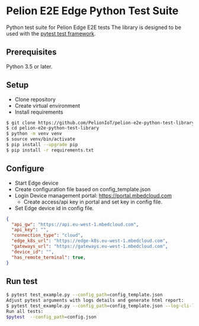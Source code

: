 # Pelion E2E Edge Python Test Suite

Python test suite for Pelion Edge E2E tests The library is designed to be used with
the [pytest test framework](https://docs.pytest.org/en/latest/).

## Prerequisites

Python 3.5 or later.

## Setup

- Clone repository
- Create virtual environment
- Install requirements

```bash
$ git clone https://github.com/PelionIoT/pelion-e2e-python-test-library.git
$ cd pelion-e2e-python-test-library
$ python -m venv venv
$ source venv/bin/activate
$ pip install --upgrade pip
$ pip install -r requirements.txt

```

## Configure

- Start Edge device
- Create configuration file based on config_template.json
- Login Device management portal: https://portal.mbedcloud.com
    - Create access/api key in portal and set key in config file.
- Set Edge device id in config file.

```json
{
  "api_gw": "https://api.eu-west-1.mbedcloud.com",
  "api_key": "",
  "connection_type": "cloud",
  "edge_k8s_url": "https://edge-k8s.eu-west-1.mbedcloud.com",
  "gateways_url": "https://gateways.eu-west-1.mbedcloud.com",
  "device_id": "",
  "has_remote_terminal": true,
}
```

## Run test

```bash
$ pytest test_example.py --config_path=config_template.json
Adjust pytest arguments with logs details and generate html report:
$ pytest test_example.py --config_path=config_template.json --log-cli-level=INFO --html=results.html
Run all tests:
$pytest  --config_path=config.json

```

